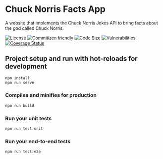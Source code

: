 # Chuck Norris Facts App

A website that implements the Chuck Norris Jokes API to bring facts about the god called Chuck Norris.

[![License](https://img.shields.io/github/license/hebertpazian/chuck-norris-app)](https://github.com/hebertpazian/chuck-norris-app/blob/main/LICENSE)
[![Commitizen friendly](https://img.shields.io/badge/commitizen-friendly-brightgreen.svg)](http://commitizen.github.io/cz-cli/)
[![Code Size](https://img.shields.io/github/languages/code-size/hebertpazian/chuck-norris-app?label=size)](https://github.com/hebertpazian/chuck-norris-app)
[![Vulnerabilities](https://img.shields.io/snyk/vulnerabilities/github/hebertpazian/chuck-norris-app)](https://github.com/hebertpazian/chuck-norris-app)
[![Coverage Status](https://img.shields.io/coveralls/github/hebertpazian/utils.svg)](https://coveralls.io/github/hebertpazian/utils)

## Project setup and run with hot-reloads for development

```sh
npm install
npm run serve
```

### Compiles and minifies for production

```sh
npm run build
```

### Run your unit tests

```sh
npm run test:unit
```

### Run your end-to-end tests

```sh
npm run test:e2e
```
